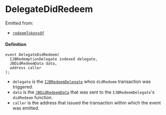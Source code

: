 # DelegateDidRedeem

Emitted from:

- [`redeemTokensOf`](/dev/api/contracts/or-payment-terminals/or-abstract/jbpayoutredemptionpaymentterminal/write/redeemtokensof.md)

#### Definition

```
event DelegateDidRedeem(
  IJBRedemptionDelegate indexed delegate,
  JBDidRedeemData data,
  address caller
);
```

- `delegate` is the [`IJBRedeemDelegate`](/dev/api/interfaces/ijbredemptiondelegate.md) whos `didRedeem` transaction was triggered.
- `data` is the [`JBDidRedeemData`](/dev/api/data-structures/jbdidredeemdata.md) that was sent to the `IJBRedeemDelegate`'s `didRedeem` function.
- `caller` is the address that issued the transaction within which the event was emitted.
